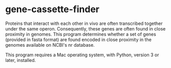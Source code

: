 # gene-cassette-finder
Proteins that interact with each other in vivo are often transcribed together under the same operon. Consequently, these genes are often found in close proximity in genomes. This program determines whether a set of genes (provided in fasta format) are found encoded in close proximity in the genomes available on NCBI's nr database.

This program requires a Mac operating system, with Python, version 3 or later, installed.
